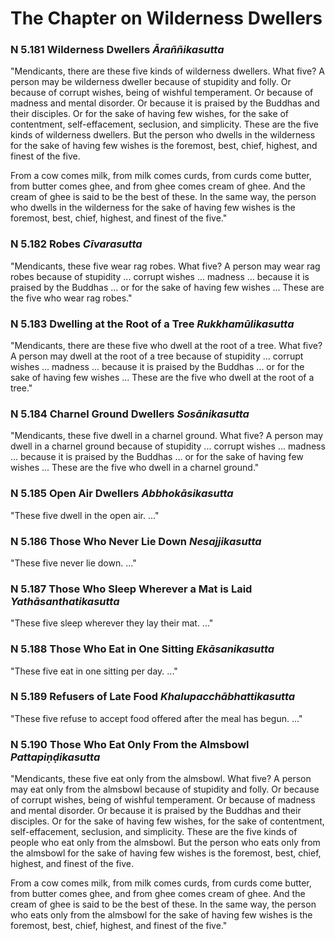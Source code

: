 # The Chapter on Wilderness Dwellers

### N 5.181 Wilderness Dwellers  *Āraññikasutta*

"Mendicants, there are these five kinds of wilderness dwellers. What
five? A person may be wilderness dweller because of stupidity and folly.
Or because of corrupt wishes, being of wishful temperament. Or because
of madness and mental disorder. Or because it is praised by the Buddhas
and their disciples. Or for the sake of having few wishes, for the sake
of contentment, self-effacement, seclusion, and simplicity. These are
the five kinds of wilderness dwellers. But the person who dwells in the
wilderness for the sake of having few wishes is the foremost, best,
chief, highest, and finest of the five.

From a cow comes milk, from milk comes curds, from curds come butter,
from butter comes ghee, and from ghee comes cream of ghee. And the cream
of ghee is said to be the best of these. In the same way, the person who
dwells in the wilderness for the sake of having few wishes is the
foremost, best, chief, highest, and finest of the five."

<!--pg-->
### N 5.182 Robes  *Cīvarasutta*

"Mendicants, these five wear rag robes. What five? A person may wear rag
robes because of stupidity ... corrupt wishes ... madness ... because it
is praised by the Buddhas ... or for the sake of having few wishes ...
These are the five who wear rag robes."

### N 5.183 Dwelling at the Root of a Tree  *Rukkhamūlikasutta*

"Mendicants, there are these five who dwell at the root of a tree. What
five? A person may dwell at the root of a tree because of stupidity ...
corrupt wishes ... madness ... because it is praised by the Buddhas ...
or for the sake of having few wishes ... These are the five who dwell at
the root of a tree."

### N 5.184 Charnel Ground Dwellers  *Sosānikasutta*

"Mendicants, these five dwell in a charnel ground. What five? A person
may dwell in a charnel ground because of stupidity ... corrupt wishes
... madness ... because it is praised by the Buddhas ... or for the sake
of having few wishes ... These are the five who dwell in a charnel
ground."

### N 5.185 Open Air Dwellers  *Abbhokāsikasutta*

"These five dwell in the open air. ..."

### N 5.186 Those Who Never Lie Down  *Nesajjikasutta*

"These five never lie down. ..."

### N 5.187 Those Who Sleep Wherever a Mat is Laid  *Yathāsanthatikasutta*

"These five sleep wherever they lay their mat. ..."

### N 5.188 Those Who Eat in One Sitting  *Ekāsanikasutta*

"These five eat in one sitting per day. ..."

### N 5.189 Refusers of Late Food  *Khalupacchābhattikasutta*

"These five refuse to accept food offered after the meal has begun. ..."

<!--pg-->
### N 5.190 Those Who Eat Only From the Almsbowl  *Pattapiṇḍikasutta*

"Mendicants, these five eat only from the almsbowl. What five? A person
may eat only from the almsbowl because of stupidity and folly. Or
because of corrupt wishes, being of wishful temperament. Or because of
madness and mental disorder. Or because it is praised by the Buddhas and
their disciples. Or for the sake of having few wishes, for the sake of
contentment, self-effacement, seclusion, and simplicity. These are the
five kinds of people who eat only from the almsbowl. But the person who
eats only from the almsbowl for the sake of having few wishes is the
foremost, best, chief, highest, and finest of the five.

From a cow comes milk, from milk comes curds, from curds come butter,
from butter comes ghee, and from ghee comes cream of ghee. And the cream
of ghee is said to be the best of these. In the same way, the person who
eats only from the almsbowl for the sake of having few wishes is the
foremost, best, chief, highest, and finest of the five."

